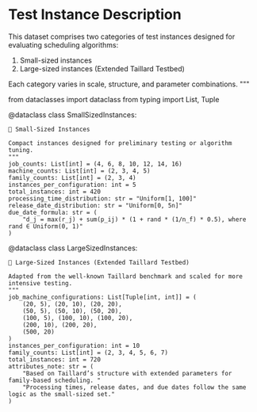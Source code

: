 
# Test Instance Description

This dataset comprises two categories of test instances designed for evaluating scheduling algorithms:
1. Small-sized instances
2. Large-sized instances (Extended Taillard Testbed)

Each category varies in scale, structure, and parameter combinations.
"""

from dataclasses import dataclass
from typing import List, Tuple

@dataclass
class SmallSizedInstances:
   
    
    🔹 Small-Sized Instances

    Compact instances designed for preliminary testing or algorithm tuning.
    """
    job_counts: List[int] = (4, 6, 8, 10, 12, 14, 16)
    machine_counts: List[int] = (2, 3, 4, 5)
    family_counts: List[int] = (2, 3, 4)
    instances_per_configuration: int = 5
    total_instances: int = 420
    processing_time_distribution: str = "Uniform[1, 100]"
    release_date_distribution: str = "Uniform[0, 5n]"
    due_date_formula: str = (
        "d_j = max(r_j) + sum(p_ij) * (1 + rand * (1/n_f) * 0.5), where rand ∈ Uniform(0, 1)"
    )

@dataclass
class LargeSizedInstances:
  
    
    🔸 Large-Sized Instances (Extended Taillard Testbed)

    Adapted from the well-known Taillard benchmark and scaled for more intensive testing.
    """
    job_machine_configurations: List[Tuple[int, int]] = (
        (20, 5), (20, 10), (20, 20),
        (50, 5), (50, 10), (50, 20),
        (100, 5), (100, 10), (100, 20),
        (200, 10), (200, 20),
        (500, 20)
    )
    instances_per_configuration: int = 10
    family_counts: List[int] = (2, 3, 4, 5, 6, 7)
    total_instances: int = 720
    attributes_note: str = (
        "Based on Taillard’s structure with extended parameters for family-based scheduling. "
        "Processing times, release dates, and due dates follow the same logic as the small-sized set."
    )
